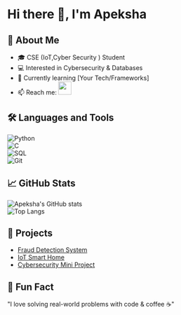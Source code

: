 # Hi there 👋, I'm Apeksha  

## 🚀 About Me  
- 🎓 CSE (IoT,Cyber Security ) Student  
- 💻 Interested in Cybersecurity & Databases  
- 🌱 Currently learning [Your Tech/Frameworks]  
- 📫 Reach me: [<img src="https://img.icons8.com/color/48/000000/linkedin.png" width="30"/>](https://www.linkedin.com/in/apeksha-bhat110305/)

## 🛠 Languages and Tools  
![Python](https://img.shields.io/badge/-Python-333?style=flat&logo=python)  
![C](https://img.shields.io/badge/-C-333?style=flat&logo=c)  
![SQL](https://img.shields.io/badge/-SQL-333?style=flat&logo=mysql)  
![Git](https://img.shields.io/badge/-Git-333?style=flat&logo=git)  

## 📈 GitHub Stats  
![Apeksha's GitHub stats](https://github-readme-stats.vercel.app/api?username=apeksha-bhat110305&show_icons=true&theme=radical)  
![Top Langs](https://github-readme-stats.vercel.app/api/top-langs/?username=apeksha-bhat110305&layout=compact&theme=radical)  

## 🔗 Projects  
- [Fraud Detection System](https://github.com/yourusername/fraud-detection)  
- [IoT Smart Home](https://github.com/yourusername/iot-smart-home)  
- [Cybersecurity Mini Project](https://github.com/yourusername/cybersec-mini)  

## 🌟 Fun Fact  
"I love solving real-world problems with code & coffee ☕"

<!--
**anamika6249/anamika6249** is a ✨ _special_ ✨ repository because its `README.md` (this file) appears on your GitHub profile.

Here are some ideas to get you started:

- 🔭 I’m currently working on ...
- 🌱 I’m currently learning ...
- 👯 I’m looking to collaborate on ...
- 🤔 I’m looking for help with ...
- 💬 Ask me about ...
- 📫 How to reach me: ...
- 😄 Pronouns: ...
- ⚡ Fun fact: ...
-->
